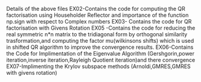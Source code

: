 Details of the above files 
EX02-Contains the code for computing the QR factorisation using Householder Reflector and importance of the function np.sign with respect to Complex numbers
EX03- Contains the code for QR factorisation with Givens Rotation
EX05 -Contains the code for reducing the real symmetric n*n matrix to the tridiagonal form by orthogonal similarity trasformation,and computing the factor mu(wilkinsons shifts) which is used in shifted QR algorithm to improve the convergence results.
EX06-Contains the Code for Implimentation of the Eigenvalue Algorithm (Gershgorin,power iteration,inverse iteration,Rayleigh Quotient iteration)and there convergence
EX07-Implimenting the Krylov subspace methods (Arnoldi,GMRES,GMRES with givens rotation)
